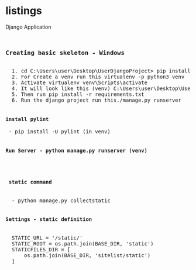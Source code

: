 # listings
Django Application

<pre>
  <h3>Creating basic skeleton - Windows</h3>
  1. cd C:\Users\user\Desktop\UserDjangoProject> pip install virtualenv
  2. For Create a venv run this virtualenv -p python3 venv
  3. Activate virtualenv venv\Scripts\activate
  4. It will look like this (venv) C:\Users\user\Desktop\UserDjangoProject>
  5. Then run pip install -r requirements.txt
  6. Run the django project run this./manage.py runserver
  <h4>install pylint</h4> - pip install -U pylint (in venv)
  <h4>Run Server - python manage.py runserver (venv)</h4> 
  <h4> static command </h4>
  - python manage.py collectstatic
  <h4>Settings - static definition</h4>
  STATIC_URL = '/static/'
  STATIC_ROOT = os.path.join(BASE_DIR, 'static')
  STATICFILES_DIR = [
      os.path.join(BASE_DIR, 'sitelist/static')
  ]
</pre>
